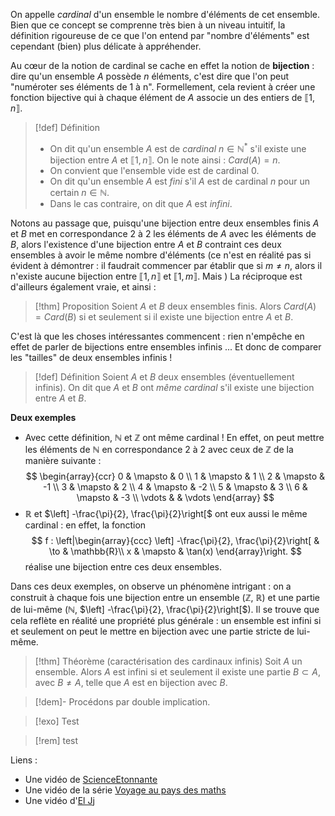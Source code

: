 
On appelle *cardinal* d'un ensemble le nombre d'éléments de cet ensemble. Bien que ce concept se comprenne très bien à un niveau intuitif, la définition rigoureuse de ce que l'on entend par "nombre d'éléments" est cependant (bien) plus délicate à appréhender.

Au cœur de la notion de cardinal se cache en effet la notion de **bijection** : dire qu'un ensemble $A$ possède $n$ éléments, c'est dire que l'on peut "numéroter ses éléments de 1 à n". Formellement, cela revient à créer une fonction bijective qui à chaque élément de $A$ associe un des entiers de $\llbracket 1, n \rrbracket$.

> [!def] Définition
> - On dit qu'un ensemble $A$ est de *cardinal* $n\in \mathbb{N}^\ast$ s'il existe une bijection entre $A$ et $\llbracket 1, n \rrbracket$. On le note ainsi : $Card(A)=n$.
> - On convient que l'ensemble vide est de cardinal 0.
> - On dit qu'un ensemble $A$ est *fini* s'il $A$ est de cardinal $n$ pour un certain $n \in \mathbb{N}$.
> - Dans le cas contraire, on dit que $A$ est *infini*.

Notons au passage que, puisqu'une bijection entre deux ensembles finis $A$ et $B$ met en correspondance 2 à 2 les éléments de $A$ avec les éléments de $B$, alors l'existence d'une bijection entre $A$ et $B$ contraint ces deux ensembles à avoir le même nombre d'éléments  (ce n'est en réalité pas si évident à démontrer : il faudrait commencer par établir que si $m\neq n$, alors il n'existe aucune bijection entre $\llbracket 1, n \rrbracket$ et $\llbracket 1, m \rrbracket$. Mais ) La réciproque est d'ailleurs également vraie, et ainsi :

> [!thm] Proposition
> Soient $A$ et $B$ deux ensembles finis. Alors $Card(A)=Card(B)$ si et seulement si il existe une bijection entre $A$ et $B$.

C'est là que les choses intéressantes commencent : rien n'empêche en effet de parler de bijections entre ensembles infinis ... Et donc de comparer les "tailles" de deux ensembles infinis !

> [!def] Définition
> Soient $A$ et $B$ deux ensembles (éventuellement infinis).
> On dit que $A$ et $B$ ont *même cardinal* s'il existe une bijection entre $A$ et $B$.

**Deux exemples**
- Avec cette définition, $\mathbb{N}$ et $\mathbb{Z}$ ont même cardinal ! En effet, on peut mettre les éléments de $\mathbb{N}$ en correspondance 2 à 2 avec ceux de $\mathbb{Z}$ de la manière suivante :
$$
\begin{array}{ccr}
0 & \mapsto & 0 \\
1 & \mapsto & 1 \\
2 & \mapsto & -1 \\
3 & \mapsto & 2 \\
4 & \mapsto & -2 \\
5 & \mapsto & 3 \\
6 & \mapsto & -3 \\
\vdots & & \vdots
\end{array}
$$
- $\mathbb{R}$ et $\left] -\frac{\pi}{2}, \frac{\pi}{2}\right[$ ont eux aussi le même cardinal : en effet, la fonction
$$
f : \left|\begin{array}{ccc}
\left] -\frac{\pi}{2}, \frac{\pi}{2}\right[ & \to & \mathbb{R}\\
x & \mapsto & \tan(x)
\end{array}\right.
$$
réalise une bijection entre ces deux ensembles.

Dans ces deux exemples, on observe un phénomène intrigant : on a construit à chaque fois une bijection entre un ensemble ($\mathbb{Z}$, $\mathbb{R}$) et une partie de lui-même ($\mathbb{N}$, $\left] -\frac{\pi}{2}, \frac{\pi}{2}\right[$). Il se trouve que cela reflète en réalité une propriété plus générale : un ensemble est infini si et seulement on peut le mettre en bijection avec une partie stricte de lui-même.

> [!thm] Théorème (caractérisation des cardinaux infinis)
> Soit $A$ un ensemble. Alors $A$ est infini si et seulement il existe une partie $B\subset A$, avec $B\neq A$, telle que $A$ est en bijection avec $B$.

> [!dem]-
> Procédons par double implication.

> [!exo]
> Test

> [!rem]
> test



Liens :
- Une vidéo de [ScienceEtonnante](https://www.youtube.com/watch?v=1YrbUBSo4Os)
- Une vidéo de la série [Voyage au pays des maths](https://www.youtube.com/watch?v=o79bss3Hc60)
- Une vidéo d'[El Jj](https://www.youtube.com/watch?v=N_cDA6tF-40)


